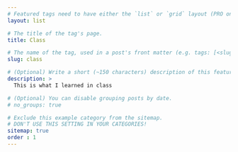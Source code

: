 ```yaml
---
# Featured tags need to have either the `list` or `grid` layout (PRO only).
layout: list

# The title of the tag's page.
title: Class

# The name of the tag, used in a post's front matter (e.g. tags: [<slug>]).
slug: class

# (Optional) Write a short (~150 characters) description of this featured tag.
description: >
  This is what I learned in class

# (Optional) You can disable grouping posts by date.
# no_groups: true

# Exclude this example category from the sitemap.
# DON'T USE THIS SETTING IN YOUR CATEGORIES!
sitemap: true
order : 1
---
```

